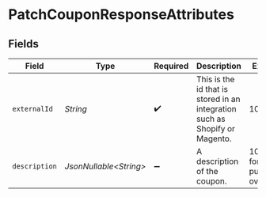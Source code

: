 # PatchCouponResponseAttributes


## Fields

| Field                                                                       | Type                                                                        | Required                                                                    | Description                                                                 | Example                                                                     |
| --------------------------------------------------------------------------- | --------------------------------------------------------------------------- | --------------------------------------------------------------------------- | --------------------------------------------------------------------------- | --------------------------------------------------------------------------- |
| `externalId`                                                                | *String*                                                                    | :heavy_check_mark:                                                          | This is the id that is stored in an integration such as Shopify or Magento. | 10OFF                                                                       |
| `description`                                                               | *JsonNullable\<String>*                                                     | :heavy_minus_sign:                                                          | A description of the coupon.                                                | 10% off for purchases over $50                                              |